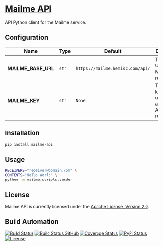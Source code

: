# [Mailme API](http://mailme-api.hive.pt)

API Python client for the Mailme service.

## Configuration

| Name                | Type  | Default                          | Description                                             |
| ------------------- | ----- | -------------------------------- | ------------------------------------------------------- |
| **MAILME_BASE_URL** | `str` | `https://mailme.bemisc.com/api/` | The base URL for the Mailme API requests.               |
| **MAILME_KEY**      | `str` | `None`                           | The secret key to be used to authenticate API requests. |

## Installation

```bash
pip install mailme-api
```

## Usage

```bash
RECEIVERS="receiver@domain.com" \
CONTENTS="Hello World" \
python -m mailme.scripts.sender
```

## License

Mailme API is currently licensed under the [Apache License, Version 2.0](http://www.apache.org/licenses/).

## Build Automation

[![Build Status](https://app.travis-ci.com/hivesolutions/mailme-api.svg?branch=master)](https://travis-ci.com/github/hivesolutions/mailme-api)
[![Build Status GitHub](https://github.com/hivesolutions/mailme-api/workflows/Main%20Workflow/badge.svg)](https://github.com/hivesolutions/mailme-api/actions)
[![Coverage Status](https://coveralls.io/repos/hivesolutions/mailme-api/badge.svg?branch=master)](https://coveralls.io/r/hivesolutions/mailme-api?branch=master)
[![PyPi Status](https://img.shields.io/pypi/v/mailme-api.svg)](https://pypi.python.org/pypi/mailme-api)
[![License](https://img.shields.io/badge/license-Apache%202.0-blue.svg)](https://www.apache.org/licenses/)
